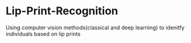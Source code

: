 # Lip-Print-Recognition

Using computer vision methods(classical and deep learning) to idenitfy individuals based on lip prints 
